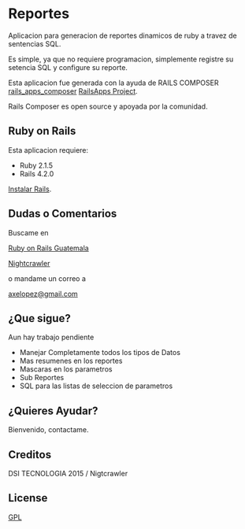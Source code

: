 Reportes
================

Aplicacion para generacion de reportes dinamicos de ruby a travez de sentencias SQL.

Es simple, ya que no requiere programacion, simplemente registre su setencia SQL y configure su reporte.

Esta aplicacion fue generada con la ayuda de RAILS COMPOSER [rails_apps_composer](https://github.com/RailsApps/rails_apps_composer)  [RailsApps Project](http://railsapps.github.io/).

Rails Composer es open source y apoyada por la comunidad.


Ruby on Rails
-------------

Esta aplicacion requiere:

- Ruby 2.1.5
- Rails 4.2.0

[Instalar Rails](http://railsapps.github.io/installing-rails.html).


Dudas o Comentarios
-------------------------
Buscame en

[Ruby on Rails Guatemala](https://www.facebook.com/groups/53771752321/?fref=ts)

[Nightcrawler](https://twitter.com/axelopez)

o mandame un correo a

[axelopez@gmail.com](mailto:axelopez@gmail.com)

¿Que sigue?
-------------

Aun hay trabajo pendiente

- Manejar Completamente todos los tipos de Datos
- Mas resumenes en los reportes
- Mascaras en los parametros
- Sub Reportes
- SQL para las listas de seleccion  de parametros


¿Quieres Ayudar?
------------
Bienvenido, contactame.

Creditos
-------
 DSI TECNOLOGIA 2015 / Nigtcrawler
 

License
-------
[GPL](http://es.wikipedia.org/wiki/GNU_General_Public_License)

